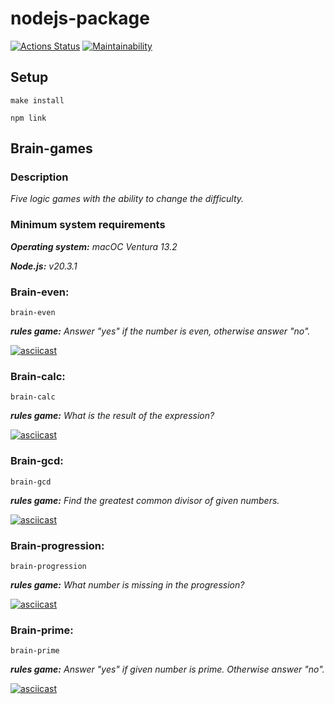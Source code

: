 # nodejs-package
[![Actions Status](https://github.com/ArthurFloyd/frontend-project-44/workflows/hexlet-check/badge.svg)](https://github.com/ArthurFloyd/frontend-project-44/actions)
[![Maintainability](https://api.codeclimate.com/v1/badges/53be4fa325cae1354cef/maintainability)](https://codeclimate.com/github/ArthurFloyd/frontend-project-45/maintainability)



## Setup
```
make install
```
```
npm link
```

## Brain-games

### Description
*Five logic games with the ability to change the difficulty.*

### Minimum system requirements
*__Operating system:__ macOC Ventura 13.2* 

*__Node.js:__ v20.3.1*


### Brain-even:

```
brain-even
```
**_rules game:_**
*Answer "yes" if the number is even, otherwise answer "no".*

[![asciicast](https://asciinema.org/a/595755.svg)](https://asciinema.org/a/595755)


### Brain-calc:

```
brain-calc
```
**_rules game:_**
*What is the result of the expression?*

[![asciicast](https://asciinema.org/a/595815.svg)](https://asciinema.org/a/595815)


### Brain-gcd:

```
brain-gcd
```
**_rules game:_**
*Find the greatest common divisor of given numbers.*

[![asciicast](https://asciinema.org/a/595907.svg)](https://asciinema.org/a/595907)


### Brain-progression:

```
brain-progression
```
**_rules game:_**
*What number is missing in the progression?*

[![asciicast](https://asciinema.org/a/596895.svg)](https://asciinema.org/a/596895)


### Brain-prime:

```
brain-prime
```
**_rules game:_**
*Answer "yes" if given number is prime. Otherwise answer "no".*

[![asciicast](https://asciinema.org/a/596336.svg)](https://asciinema.org/a/596336)
